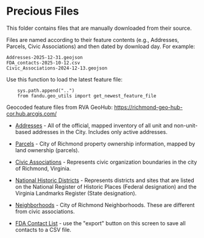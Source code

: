 # Precious Files

This folder contains files that are manually downloaded from their source.

Files are named according to their feature contents (e.g., Addresses, Parcels, Civic Associations) and then
dated by download day. For example:

    Addresses-2025-12-31.geojson
    FDA_contacts-2025-10-12.csv
    Civic_Associations-2024-12-13.geojson

Use this function to load the latest feature file:

        sys.path.append("..")
        from fandu.geo_utils import get_newest_feature_file


Geocoded feature files from RVA GeoHub:  https://richmond-geo-hub-cor.hub.arcgis.com/

* [Addresses](https://richmond-geo-hub-cor.hub.arcgis.com/datasets/674d645c444f4191998f0ebb96e56047_0/explore?location=37.527383%2C-77.493413%2C10.99) - All of the official, mapped inventory of all unit and non-unit-based addresses in the City. Includes only active addresses.

* [Parcels](https://richmond-geo-hub-cor.hub.arcgis.com/datasets/fbfce2aab2a44c05bc0abc2d6ea7e54a_0/explore?location=37.525465%2C-77.493422%2C10.60) - City of Richmond property ownership information, mapped by land ownership (parcels).

* [Civic Associations](https://richmond-geo-hub-cor.hub.arcgis.com/datasets/be39ce592f3e4419babe11d1b967e2f3_0/explore?location=37.528836%2C-77.494197%2C10.96) - Represents civic organization boundaries in the city of Richmond, Virginia.

* [National Historic Districts](https://richmond-geo-hub-cor.hub.arcgis.com/datasets/38bd0df47c6440528c2ef22daaf81883_0/explore?location=37.550339%2C-77.468606%2C14.93) - Represents districts and sites that are listed on the National Register of Historic Places (Federal designation) and the Virginia Landmarks Register (State designation).

* [Neighborhoods](https://richmond-geo-hub-cor.hub.arcgis.com/datasets/7a0ffef23d16461e9728c065f27b2790_0/explore?location=37.525021%2C-77.493427%2C10.73) - City of Richmond Neighborhoods. These are different from civic associations.

* [FDA Contact List](https://fandistrict.org/admin/contacts/) - use the "export" button on this screen to save all contacts to a CSV file.

